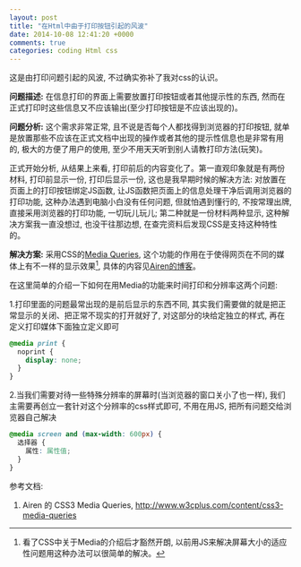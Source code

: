 ```yaml
---
layout: post
title: "在Html中由于打印按钮引起的风波"
date: 2014-10-08 12:41:20 +0000
comments: true
categories: coding Html css 
---
```


这是由打印问题引起的风波, 不过确实弥补了我对css的认识。

**问题描述:** 在信息打印的界面上需要放置打印按钮或者其他提示性的东西, 然而在正式打印时这些信息又不应该输出(至少打印按钮是不应该出现的)。

**问题分析:** 这个需求非常正常, 且不说是否每个人都找得到浏览器的打印按钮, 就单是放置那些不应该在正式文档中出现的操作或者其他的提示性信息也是非常有用的, 极大的方便了用户的使用, 至少不用天天听到别人请教打印方法(玩笑)。

正式开始分析, 从结果上来看, 打印前后的内容变化了。第一直观印象就是有两份材料, 打印前显示一份, 打印后显示一份, 这也是我早期时候的解决方法: 对放置在页面上的打印按钮绑定JS函数, 让JS函数把页面上的信息处理干净后调用浏览器的打印功能, 这种办法遇到电脑小白没有任何问题, 但就怕遇到懂行的, 不按常理出牌, 直接采用浏览器的打印功能, 一切玩儿玩儿; 第二种就是一份材料两种显示, 这种解决方案我一直没想过, 也没干往那边想, 在查完资料后发现CSS是支持这种特性的。

**解决方案:** 采用CSS的[Media Queries][W3C_Media_Queries], 这个功能的作用在于使得网页在不同的媒体上有不一样的显示效果[^Media_other_USAGE], 具体的内容见[Airen的博客][Blog_Airen]。

在这里简单的介绍一下如何在用Media的功能来时间打印和分辨率这两个问题:

1.打印里面的问题最常出现的是前后显示的东西不同, 其实我们需要做的就是把正常显示的关闭、把正常不现实的打开就好了, 对这部分的块给定独立的样式, 再在定义打印媒体下面独立定义即可

```css
@media print {
  noprint {
    display: none;
  }
}
```

2.当我们需要对待一些特殊分辨率的屏幕时(当浏览器的窗口关小了也一样), 我们主需要再创立一套针对这个分辨率的css样式即可, 不用在用JS, 把所有问题交给浏览器自己解决

```css
@media screen and (max-width: 600px) {
  选择器 {
    属性: 属性值;
  }
}
```

参考文档:

1. Airen 的 CSS3 Media Queries, http://www.w3cplus.com/content/css3-media-queries

[W3C_Media_Queries]: http://www.w3.org/TR/css3-mediaqueries/ "W3C Media Queries的标准"
[Blog_Airen]: http://www.w3cplus.com/blogs/airen "Airen Blog"

[^Media_other_USAGE]: 看了CSS中关于Media的介绍后才豁然开朗, 以前用JS来解决屏幕大小的适应性问题用这种办法可以很简单的解决。
